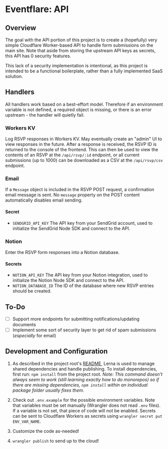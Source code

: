 # Eventflare: API

## Overview

The goal with the API portion of this project is to create a (hopefully) very simple Cloudflare Worker-based API to handle form submissions on the main site. Note that aside from storing the upstream API keys as secrets, this API has 0 security features.

This lack of a security implementation is intentional, as this project is intended to be a functional boilerplate, rather than a fully implemented SaaS solution.

## Handlers

All handlers work based on a best-effort model. Therefore if an environment variable is not defined, a required object is missing, or there is an error upstream - the handler will quietly fail.

### Workers KV

Log RSVP responses in Workers KV. May eventually create an "admin" UI to view responses in the future. After a response is received, the RSVP ID is returned to the console of the frontend. This can then be used to view the contents of an RSVP at the `/api/rsvp/:id` endpoint, or all current submissions (up to 1000) can be downloaded as a CSV at the `/api/rsvp/csv` endpoint.

### Email

If a `Message` object is included in the RSVP POST request, a confirmation email message is sent. No `message` property on the POST content automatically disables email sending.

#### Secret

- `SENDGRID_API_KEY` The API key from your SendGrid account, used to initialize the SendGrid Node SDK and connect to the API.

### Notion

Enter the RSVP form responses into a Notion database.

#### Secrets

- `NOTION_API_KEY` The API key from your Notion integration, used to initialize the Notion Node SDK and connect to the API.
- `NOTION_DATABASE_ID` The ID of the database where new RSVP entries should be created.

## To-Do

- [ ] Support more endpoints for submitting notifications/updating documents
- [ ] Implement some sort of security layer to get rid of spam submissions (_especially_ for email)

## Development and Configuration

1. As described in the project root's [README](https://github.com/CS-5/eventflare), Lerna is used to manage shared dependencies and handle publishing. To install dependencies, first run: `npm install` from the project root. _Note: This command doesn't always seem to work (still learning exactly how to do monorepos) so if there are missing dependencies, `npm install` within an individual package folder usually fixes them._

2. Check out `.env.example` for the possible environment variables. Note that variables must be set manually (Wrangler does not read `.env` files). If a variable is not set, that piece of code will not be enabled. Secrets can be sent to Cloudflare Workers as secrets using `wrangler secret put ENV_VAR_NAME`.

3. Customize the code as-needed!

4. `wrangler publish` to send up to the cloud!